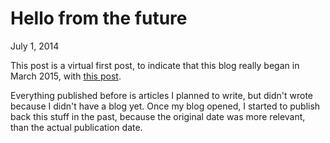 Hello from the future
=====================
July 1, 2014

This post is a virtual first post, to indicate that this blog really
began in March 2015, with [this post](../../2015/03/coming-soon.md).

Everything published before is articles I planned to write, but didn't
wrote because I didn't have a blog yet. Once my blog opened, I started
to publish back this stuff in the past, because the original date was
more relevant, than the actual publication date.
